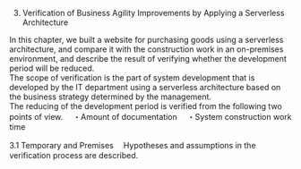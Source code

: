 3. Verification of Business Agility Improvements by Applying a Serverless Architecture

 In this chapter, we built a website for purchasing goods using a serverless architecture, and compare it with the construction work in an on-premises environment, and describe the result of verifying whether the development period will be reduced.  
 The scope of verification is the part of system development that is developed by the IT department using a serverless architecture based on the business strategy determined by the management.  
 The reducing of the development period is verified from the following two points of view.
　・Amount of documentation
　・System construction work time

3.1 Temporary and Premises
　Hypotheses and assumptions in the verification process are described.
